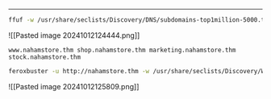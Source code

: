___

```bash
ffuf -w /usr/share/seclists/Discovery/DNS/subdomains-top1million-5000.txt:FUZZ -u http://nahamstore.thm/ -H 'Host: FUZZ.nahamstore.thm' -fw 125
```

![[Pasted image 20241012124444.png]]

```
www.nahamstore.thm shop.nahamstore.thm marketing.nahamstore.thm stock.nahamstore.thm
```


```bash
feroxbuster -u http://nahamstore.thm -w /usr/share/seclists/Discovery/Web-Content/directory-list-2.3-small.txt -x php
```

![[Pasted image 20241012125809.png]]

